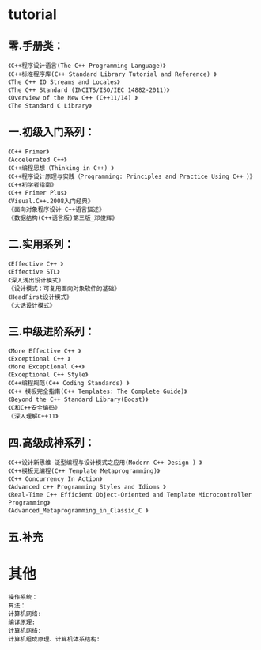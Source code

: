 # tutorial

## 零.手册类：

    《C++程序设计语言(The C++ Programming Language)》
    《C++标准程序库(C++ Standard Library Tutorial and Reference) 》
    《The C++ IO Streams and Locales》
    《The C++ Standard (INCITS/ISO/IEC 14882-2011)》
    《Overview of the New C++ (C++11/14) 》
    《The Standard C Library》
    
## 一.初级入门系列：

    《C++ Primer》
    《Accelerated C++》
    《C++编程思想（Thinking in C++) 》
    《C++程序设计原理与实践（Programming: Principles and Practice Using C++ ）》
    《C++初学者指南》
    《C++ Primer Plus》
    《Visual.C++.2008入门经典》
    《面向对象程序设计—C++语言描述》
    《数据结构(C++语言版)第三版_邓俊辉》
    
## 二.实用系列：

    《Effective C++ 》
    《Effective STL》
    《深入浅出设计模式》
    《设计模式：可复用面向对象软件的基础》
    《HeadFirst设计模式》
    《大话设计模式》
    
## 三.中级进阶系列：

    《More Effective C++ 》
    《Exceptional C++ 》
    《More Exceptional C++》
    《Exceptional C++ Style》
    《C++编程规范(C++ Coding Standards) 》
    《C++ 模板完全指南(C++ Templates: The Complete Guide)》
    《Beyond the C++ Standard Library(Boost)》
    《C和C++安全编码》
    《深入理解C++11》

## 四.高级成神系列：

    《C++设计新思维-泛型编程与设计模式之应用(Modern C++ Design ) 》
    《C++模板元编程(C++ Template Metaprogramming)》
    《C++ Concurrency In Action》
    《Advanced c++ Programming Styles and Idioms 》
    《Real-Time C++ Efficient Object-Oriented and Template Microcontroller Programming》
    《Advanced_Metaprogramming_in_Classic_C 》
    
## 五.补充

# 其他

    操作系统：
    算法：
    计算机网络:
    编译原理:
    计算机网络:
    计算机组成原理、计算机体系结构:

